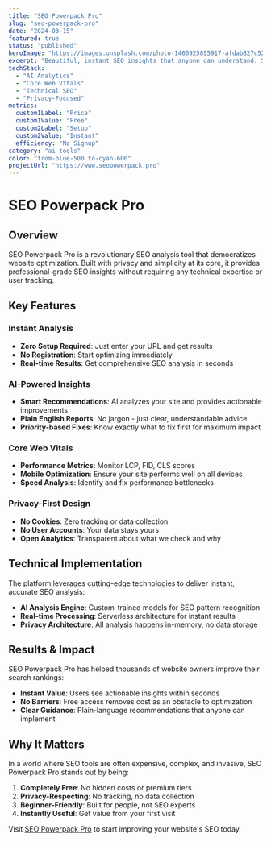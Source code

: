 ```yaml
---
title: "SEO Powerpack Pro"
slug: "seo-powerpack-pro"
date: "2024-03-15"
featured: true
status: "published"
heroImage: "https://images.unsplash.com/photo-1460925895917-afdab827c52f?w=800&h=600&fit=crop&crop=center"
excerpt: "Beautiful, instant SEO insights that anyone can understand. Stop guessing about your website's performance and start ranking higher. AI-powered analysis with zero tracking."
techStack:
  - "AI Analytics"
  - "Core Web Vitals"
  - "Technical SEO"
  - "Privacy-Focused"
metrics:
  custom1Label: "Price"
  custom1Value: "Free"
  custom2Label: "Setup"
  custom2Value: "Instant"
  efficiency: "No Signup"
category: "ai-tools"
color: "from-blue-500 to-cyan-600"
projectUrl: "https://www.seopowerpack.pro"
---
```


# SEO Powerpack Pro

## Overview

SEO Powerpack Pro is a revolutionary SEO analysis tool that democratizes website optimization. Built with privacy and simplicity at its core, it provides professional-grade SEO insights without requiring any technical expertise or user tracking.

## Key Features

### Instant Analysis
- **Zero Setup Required**: Just enter your URL and get results
- **No Registration**: Start optimizing immediately
- **Real-time Results**: Get comprehensive SEO analysis in seconds

### AI-Powered Insights
- **Smart Recommendations**: AI analyzes your site and provides actionable improvements
- **Plain English Reports**: No jargon - just clear, understandable advice
- **Priority-based Fixes**: Know exactly what to fix first for maximum impact

### Core Web Vitals
- **Performance Metrics**: Monitor LCP, FID, CLS scores
- **Mobile Optimization**: Ensure your site performs well on all devices
- **Speed Analysis**: Identify and fix performance bottlenecks

### Privacy-First Design
- **No Cookies**: Zero tracking or data collection
- **No User Accounts**: Your data stays yours
- **Open Analytics**: Transparent about what we check and why

## Technical Implementation

The platform leverages cutting-edge technologies to deliver instant, accurate SEO analysis:

- **AI Analysis Engine**: Custom-trained models for SEO pattern recognition
- **Real-time Processing**: Serverless architecture for instant results
- **Privacy Architecture**: All analysis happens in-memory, no data storage

## Results & Impact

SEO Powerpack Pro has helped thousands of website owners improve their search rankings:

- **Instant Value**: Users see actionable insights within seconds
- **No Barriers**: Free access removes cost as an obstacle to optimization
- **Clear Guidance**: Plain-language recommendations that anyone can implement

## Why It Matters

In a world where SEO tools are often expensive, complex, and invasive, SEO Powerpack Pro stands out by being:

1. **Completely Free**: No hidden costs or premium tiers
2. **Privacy-Respecting**: No tracking, no data collection
3. **Beginner-Friendly**: Built for people, not SEO experts
4. **Instantly Useful**: Get value from your first visit

Visit [SEO Powerpack Pro](https://www.seopowerpack.pro) to start improving your website's SEO today.